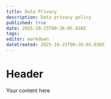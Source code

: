 ```yaml
---
title: Data Privacy
description: Data privacy policy
published: true
date: 2025-10-25T00:36:05.030Z
tags: 
editor: markdown
dateCreated: 2025-10-25T00:36:05.030Z
---
```


# Header
Your content here
